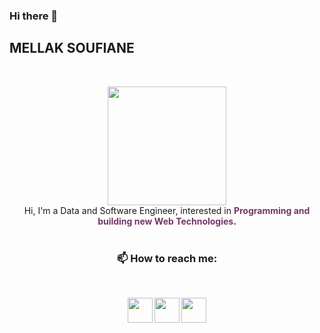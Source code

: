 ### Hi there 👋

## **MELLAK SOUFIANE** 
 <br>

<p align="center" >
    <img width="190" src="https://media.giphy.com/media/xT9IgzoKnwFNmISR8I/giphy.gif"/> <br>
    Hi, I'm a Data and Software Engineer, interested in <b><font color="#763568">Programming and building new  Web Technologies</font>.
    <br>
    <br>
    <h3 align="center">📫 How to reach me:</h3>
    <br>
    <p align="center">
    <a href="https://www.linkedin.com/in/soufiane-mellak-8101b0216/" target="blank"><img align="center" src="https://cdn2.iconfinder.com/data/icons/social-media-2285/512/1_Linkedin_unofficial_colored_svg-512.png" alt="" height="40" width="40" /></a>
     <a href="https://web.facebook.com/profile.php?id=100001782553885" target="blank"><img align="center" src="https://cdn0.iconfinder.com/data/icons/social-flat-rounded-rects/512/facebook-512.png" alt="" height="40" width="40" /></a>
    <a href="https://mellaksoufiane.vercel.app" target="blank"><img align="center" src="https://cdn2.iconfinder.com/data/icons/social-media-flat-line/70/link-512.png" alt="" height="40" width="40" /></a>
   
 <br>
 <br>
